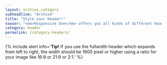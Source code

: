 ```yaml
---
layout: archive_category
subheadline: "Archive"
title: "Style your Header!"
teaser: "<em>Responsive One</em> offers you all kinds of different headers to make each page individually good looking. You can use fullwidth headers, centered images with a background-color or pattern image or no header at all. Explore all options and check out the individual posts beneath."
category: header
permalink: /category-headers/
---
```

{% include alert info='<strong>Tip!</strong> If you use the fullwidth header which expands from left to right, the width should be 1600 pixel or higher using a ratio for your image like 16:9 or 21:9 or 2:1.' %}